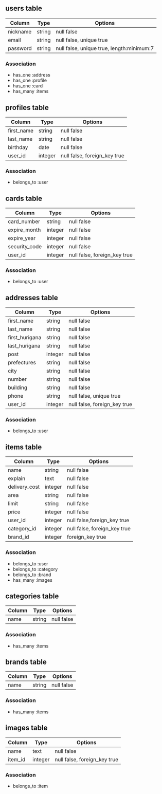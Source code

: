 ## users table
|Column|Type|Options|
|------|----|-------|
|nickname|string|null false|
|email|string|null false, unique true|
|password|string|null false, unique true, length:minimum:7|

### Association
- has_one :address
- has_one :profile
- has_one :card
- has_many :items

## profiles table
|Column|Type|Options|
|------|----|-------|
|first_name|string|null false|
|last_name|string|null false|
|birthday|date|null false|
|user_id|integer|null false, foreign_key true|

### Association
- belongs_to :user

## cards table
|Column|Type|Options|
|------|----|-------|
|card_number|string|null false|
|expire_month|integer|null false|
|expire_year|integer|null false|
|security_code|integer|null false|
|user_id|integer|null false, foreign_key true|

### Association
- belongs_to :user

## addresses table

|Column|Type|Options|
|------|----|-------|
|first_name|string|null false|
|last_name|string|null false|
|first_hurigana|string|null false|
|last_hurigana|string|null false|
|post|integer|null false|
|prefectures|string|null false|
|city|string|null false|
|number|string|null false|
|building|string|null false|
|phone|string|null false, unique true|
|user_id|integer|null false, foreign_key true|

### Association
- belongs_to :user

## items table
|Column|Type|Options|
|------|----|-------|
|name|string|null false|
|explain|text|null false|
|delivery_cost|integer|null false|
|area|string|null false|
|limit|string|null false|
|price|integer|null false|
|user_id|integer|null false,foreign_key true|
|category_id|integer|null false, foreign_key true|
|brand_id|integer|foreign_key true|

### Association
- belongs_to :user
- belongs_to :category
- belongs_to :brand
- has_many :images

## categories table
|Column|Type|Options|
|------|----|-------|
|name|string|null false|

### Association
- has_many :items

## brands table
|Column|Type|Options|
|------|----|-------|
|name|string|null false|

### Association
- has_many :items

## images table
|Column|Type|Options|
|------|----|-------|
|name|text|null false|
|item_id|integer|null false, foreign_key true


### Association
- belongs_to :item